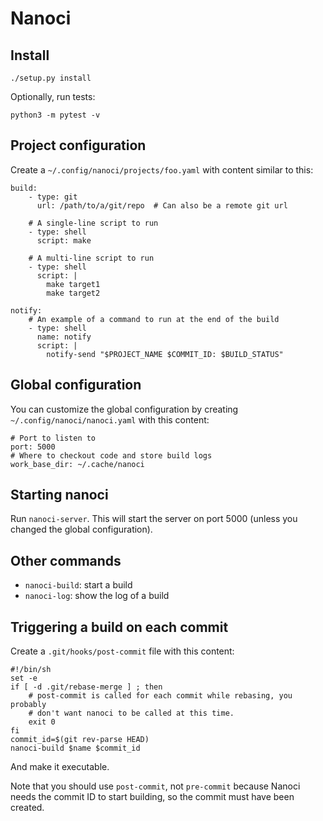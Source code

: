 # Nanoci

## Install

    ./setup.py install

Optionally, run tests:

    python3 -m pytest -v

## Project configuration

Create a `~/.config/nanoci/projects/foo.yaml` with content similar to this:

    build:
        - type: git
          url: /path/to/a/git/repo  # Can also be a remote git url

        # A single-line script to run
        - type: shell
          script: make

        # A multi-line script to run
        - type: shell
          script: |
            make target1
            make target2

    notify:
        # An example of a command to run at the end of the build
        - type: shell
          name: notify
          script: |
            notify-send "$PROJECT_NAME $COMMIT_ID: $BUILD_STATUS"

## Global configuration

You can customize the global configuration by creating
`~/.config/nanoci/nanoci.yaml` with this content:

    # Port to listen to
    port: 5000
    # Where to checkout code and store build logs
    work_base_dir: ~/.cache/nanoci


## Starting nanoci

Run `nanoci-server`. This will start the server on port 5000 (unless you
changed the global configuration).

## Other commands

- `nanoci-build`: start a build
- `nanoci-log`: show the log of a build

## Triggering a build on each commit

Create a `.git/hooks/post-commit` file with this content:

    #!/bin/sh
    set -e
    if [ -d .git/rebase-merge ] ; then
        # post-commit is called for each commit while rebasing, you probably
        # don't want nanoci to be called at this time.
        exit 0
    fi
    commit_id=$(git rev-parse HEAD)
    nanoci-build $name $commit_id

And make it executable.

Note that you should use `post-commit`, not `pre-commit` because Nanoci needs
the commit ID to start building, so the commit must have been created.
